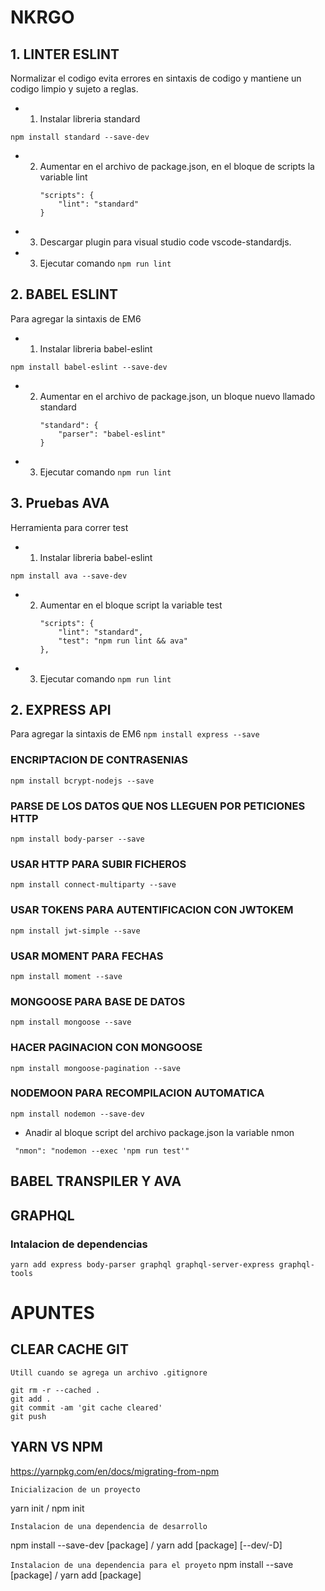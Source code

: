 # NKRGO
## 1. LINTER ESLINT
Normalizar el codigo evita errores en sintaxis de codigo y mantiene un codigo limpio y sujeto a reglas.

+ 1. Instalar libreria standard

 `npm install standard --save-dev`
+ 2. Aumentar en el archivo de package.json, en el bloque de scripts la variable lint
        ```
        "scripts": {
            "lint": "standard"
        }
        ```
+ 3. Descargar plugin para visual studio code vscode-standardjs.
+ 3. Ejecutar comando
`npm run lint`

## 2. BABEL ESLINT
Para agregar la sintaxis de EM6

+ 1. Instalar libreria babel-eslint

 `npm install babel-eslint --save-dev`
+ 2. Aumentar en el archivo de package.json, un bloque nuevo llamado standard
        ```
        "standard": {
            "parser": "babel-eslint"
        }
        ```
+ 3. Ejecutar comando
`npm run lint`

## 3. Pruebas AVA 
Herramienta para correr test

+ 1. Instalar libreria babel-eslint

 `npm install ava --save-dev`
+ 2. Aumentar en el bloque script la variable test
        ```
        "scripts": {
            "lint": "standard",
            "test": "npm run lint && ava"
        },
        ```

+ 3. Ejecutar comando
`npm run lint`


## 2. EXPRESS API
Para agregar la sintaxis de EM6
`npm install express --save`

### ENCRIPTACION DE CONTRASENIAS
`npm install bcrypt-nodejs --save`

### PARSE DE LOS DATOS QUE NOS LLEGUEN POR PETICIONES HTTP
`npm install body-parser --save`

### USAR HTTP PARA SUBIR FICHEROS
`npm install connect-multiparty --save`

### USAR TOKENS PARA AUTENTIFICACION CON JWTOKEM
`npm install jwt-simple --save`

### USAR MOMENT PARA FECHAS
`npm install moment --save`

### MONGOOSE PARA BASE DE DATOS
`npm install mongoose --save`

### HACER PAGINACION CON MONGOOSE
`npm install mongoose-pagination --save`

### NODEMOON PARA RECOMPILACION AUTOMATICA
`npm install nodemon --save-dev`
+   Anadir al bloque script del archivo package.json la variable nmon

```
 "nmon": "nodemon --exec 'npm run test'"
```
## BABEL TRANSPILER Y AVA



## GRAPHQL
### Intalacion de dependencias
`yarn add express body-parser graphql graphql-server-express graphql-tools`



# APUNTES
## CLEAR CACHE GIT
`Utill cuando se agrega un archivo .gitignore`

````
git rm -r --cached .
git add .
git commit -am 'git cache cleared'
git push
````
## YARN VS NPM
https://yarnpkg.com/en/docs/migrating-from-npm

`Inicializacion de un proyecto`

yarn init  /  npm init

`Instalacion de una dependencia de desarrollo`

npm install --save-dev [package]  /  yarn add [package] [--dev/-D]

`Instalacion de una dependencia para el proyeto`
npm install --save [package]  /  yarn add [package]


